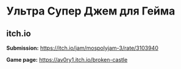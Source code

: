 # Ультра Супер Джем для Гейма

## itch.io
**Submission:** https://itch.io/jam/mospolyjam-3/rate/3103940

**Game page:** https://av0ry1.itch.io/broken-castle
